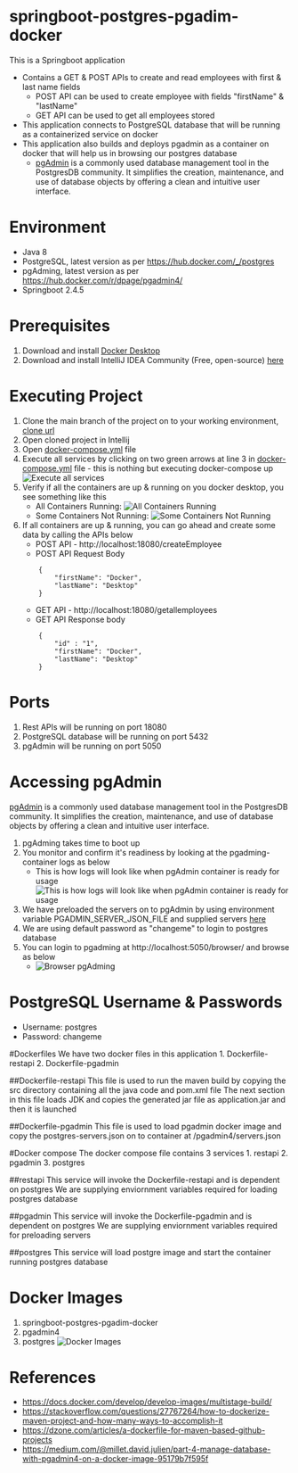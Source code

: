 # springboot-postgres-pgadim-docker
This is a Springboot application 
  * Contains a GET & POST APIs to create and read employees with first & last name fields
      *   POST API can be used to create employee with fields "firstName" & "lastName"
      *   GET API can be used to get all employees stored
  * This application connects to PostgreSQL database that will be running as a containerized service on docker
  * This application also builds and deploys pgadmin as a container on docker that will help us in browsing our postgres database
      * [pgAdmin](https://www.pgadmin.org/) is a commonly used database management tool in the PostgresDB community. It simplifies the creation, maintenance, and use of database objects by offering a clean and intuitive user interface.

# Environment
  * Java 8
  * PostgreSQL, latest version as per https://hub.docker.com/_/postgres
  * pgAdming, latest version as per https://hub.docker.com/r/dpage/pgadmin4/
  * Springboot 2.4.5

# Prerequisites
   1. Download and install [Docker Desktop](https://www.docker.com/products/docker-desktop)
   2. Download and install IntelliJ IDEA Community (Free, open-source) [here](https://www.jetbrains.com/idea/download/)

# Executing Project
   1. Clone the main branch of the project on to your working environment, [clone url](https://github.com/Johny-Ch/springboot-postgres-pgadim-docker.git)
   2. Open cloned project in Intellij
   3. Open [docker-compose.yml](https://github.com/Johny-Ch/springboot-postgres-pgadim-docker/blob/main/docker-compose.yml) file
   4. Execute all services by clicking on two green arrows at line 3 in  [docker-compose.yml](https://github.com/Johny-Ch/springboot-postgres-pgadim-docker/blob/main/docker-compose.yml) file - this is nothing but executing docker-compose up
      ![Execute all services](https://github.com/Johny-Ch/springboot-postgres-pgadim-docker/blob/main/images/docker-compose.yml.png)
   5. Verify if all the containers are up & running on you docker desktop, you see something like this
        * All Containers Running: ![All Containers Running](https://github.com/Johny-Ch/springboot-postgres-pgadim-docker/blob/main/images/all-containers-running.png)
        * Some Containers Not Running: ![Some Containers Not Running](https://github.com/Johny-Ch/springboot-postgres-pgadim-docker/blob/main/images/partial-running-containers.png)
   6. If all containers are up & running, you can go ahead and create some data by calling the APIs below
       * POST API - http://localhost:18080/createEmployee
       * POST API Request Body
        ```
            {
                "firstName": "Docker",
                "lastName": "Desktop"
            }
        ```
       * GET API - http://localhost:18080/getallemployees
       * GET API Response body
        ```
            {
                "id" : "1",
                "firstName": "Docker",
                "lastName": "Desktop"
            }
        ```
      
# Ports
  1. Rest APIs will be running on port 18080 
  2. PostgreSQL database will be running on port 5432
  3. pgAdmin will be running on port 5050

# Accessing pgAdmin
[pgAdmin](https://www.pgadmin.org/) is a commonly used database management tool in the PostgresDB community. It simplifies the creation, maintenance, and use of database objects by offering a clean and intuitive user interface.
   1. pgAdming takes time to boot up
   2. You monitor and confirm it's readiness by looking at the pgadming-container logs as below
       * This is how logs will look like when pgAdmin container is ready for usage ![This is how logs will look like when pgAdmin container is ready for usage](https://github.com/Johny-Ch/springboot-postgres-pgadim-docker/blob/main/images/pgadmin-startup-logs.png)
   3. We have preloaded the servers on to pgAdmin by using environment variable PGADMIN_SERVER_JSON_FILE and supplied servers [here](https://github.com/Johny-Ch/springboot-postgres-pgadim-docker/blob/main/src/main/resources/postgres-servers.json)
   4. We are using default password as "changeme" to login to postgres database
   5. You can login to pgadming at http://localhost:5050/browser/ and browse as below
      * ![Browser pgAdming](https://github.com/Johny-Ch/springboot-postgres-pgadim-docker/blob/main/images/pgadmin-browser.png)

# PostgreSQL Username & Passwords
  * Username: postgres
  * Password: changeme

#Dockerfiles
We have two docker files in this application
    1. Dockerfile-restapi
    2. Dockerfile-pgadmin

##Dockerfile-restapi
This file is used to run the maven build by copying the src directory containing all the java code and pom.xml file
The next section in this file loads JDK and copies the generated jar file as application.jar and then it is launched

##Dockerfile-pgadmin
This file is used to load pgadmin docker image and copy the postgres-servers.json on to container at /pgadmin4/servers.json

#Docker compose
The docker compose file contains 3 services
    1. restapi
    2. pgadmin
    3. postgres

##restapi
This service will invoke the Dockerfile-restapi and is dependent on postgres
We are supplying enviornment variables required for loading postgres database

##pgadmin
This service will invoke the Dockerfile-pgadmin and is dependent on postgres
We are supplying enviornment variables required for preloading servers

##postgres
This service will load postgre image and start the container running postgres database

# Docker Images
  1. springboot-postgres-pgadim-docker
  2. pgadmin4   
  3. postgres
     ![Docker Images](https://github.com/Johny-Ch/springboot-postgres-pgadim-docker/blob/main/images/docker-downloaded-images.png)

# References
   * https://docs.docker.com/develop/develop-images/multistage-build/
   * https://stackoverflow.com/questions/27767264/how-to-dockerize-maven-project-and-how-many-ways-to-accomplish-it
   * https://dzone.com/articles/a-dockerfile-for-maven-based-github-projects
   * https://medium.com/@millet.david.julien/part-4-manage-database-with-pgadmin4-on-a-docker-image-95179b7f595f
